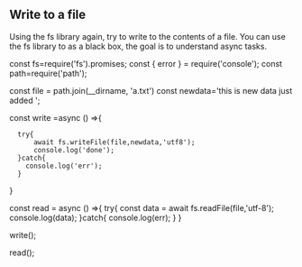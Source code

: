## Write to a file
Using the fs library again, try to write to the contents of a file.
You can use the fs library to as a black box, the goal is to understand async tasks.


const fs=require('fs').promises;
const { error } = require('console');
const path=require('path');

const file = path.join(__dirname, 'a.txt')
const newdata='this is new data just added ';

const write =async () =>{

      try{
          await fs.writeFile(file,newdata,'utf8');
          console.log('done');
      }catch{
        console.log('err');
      }

}


const read = async () =>{
    try{
        const data = await fs.readFile(file,'utf-8');
        console.log(data);
    }catch{
        console.log(err);
    }
}

write();

read();

